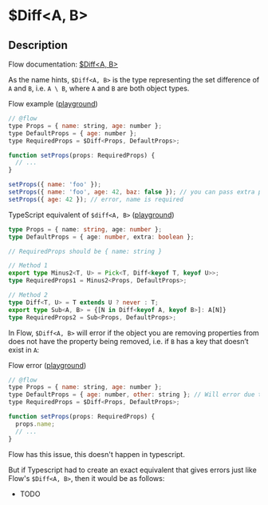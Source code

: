# $Diff&lt;A, B&gt;

## Description

Flow documentation: [$Diff&lt;A, B&gt;](https://flow.org/en/docs/types/utilities/#toc-diff)

As the name hints, `$Diff<A, B>` is the type representing the set difference of `A` and `B`, i.e. `A \ B`, where `A` and `B` are both object types.

Flow example ([playground](https://flow.org/try/#0PTAEAEDMBsHsHcBQAXAngBwKagAoCdZ0BnUAXlAG9QA7AQwFtMAuUI5PAS2oHMAaUWt2Y0ArvQBGmPKAC+AbhQZsAEUyRaI6MnyES5KoOHUxk6fMVZQAJUwBHERzyYAJjuJlQAEmUdIkADxuRPyq6praBMQAfAqIkCLUAMbIHLDUrJgRugAU6JFELDb2ji5BAJSUiKCgIKAAdA2IMoiIRJlB2VR0jCwA5JCwsL2yZQptWcSdNAzC-YO9-IYsACwATPzitABeLOrQbSNyNWCosCKgibTp6LREJJgAHuy0oHm6oMiDre35U0uga0Ox1AUgIeH43WwHBITmKTmcQA))

```javascript
// @flow
type Props = { name: string, age: number };
type DefaultProps = { age: number };
type RequiredProps = $Diff<Props, DefaultProps>;

function setProps(props: RequiredProps) {
  // ...
}

setProps({ name: 'foo' });
setProps({ name: 'foo', age: 42, baz: false }); // you can pass extra props too
setProps({ age: 42 }); // error, name is required
```

TypeScript equivalent of `$diff<A, B>` ([playground](https://agentcooper.github.io/typescript-play/#code/C4TwDgpgBACgTgezAZygXigbygOwIYC2EAXFMsHAJY4DmANFHjSbgK4EBGEcUAvgNwAoUJCgARCADM8rADbB4SVBmxMWOdlzgMIADwp5SHBAlkQ8OPkMEB6G1ABKEAI6tKcCABNFKMgAsEOU8oLixcQhZyKlo+QVt7AFkIYADggEZBPTAEOGAoEWgE6lZkACYAHgAVBgBVAD50WEoAYwBrKoYxSklJctaIEARJKGqofsHh+rqhAscXNw9vRBQ0xqKNMvKfZE6pGXlt6bi7KCSUhGDS4XBoLp6OqHrGyqg9YAgcT1QaqAB+XAgADduFBSJUhFkcnlZgBlVgccoAQQYACEGioANoAOSg1HE3V64yGUGRYwGxLRAF1SIjsZTeNdRE5XO4vNtSo04QjtrtpHIFMtkEdBEA))

```typescript
type Props = { name: string, age: number };
type DefaultProps = { age: number, extra: boolean };

// RequiredProps should be { name: string }

// Method 1
export type Minus2<T, U> = Pick<T, Diff<keyof T, keyof U>>;
type RequiredProps1 = Minus2<Props, DefaultProps>;

// Method 2
type Diff<T, U> = T extends U ? never : T;
export type Sub<A, B> = {[N in Diff<keyof A, keyof B>]: A[N]}
type RequiredProps2 = Sub<Props, DefaultProps>;
```

In Flow, `$Diff<A, B>` will error if the object you are removing properties from does not have the property being removed, i.e. if `B` has a key that doesn’t exist in `A`:

Flow error ([playground](https://flow.org/try/#0PTAEAEDMBsHsHcBQAXAngBwKagAoCdZ0BnUAXlAG9QA7AQwFtMAuUI5PAS2oHMAaUWt2Y0ArvQBGmPKAC+AbhQZsAEUyRaI6MnyES5KoOHUxkvP1jIAFlJZtOPWXNAhQAdQ7RooKQWkATEWxkWFArDhIAAwtrPAjQdAIsPDQaC1BJLm5QLlxEogA6RSxQACVMAEcRDjxMPx1iMlAAEmUOSEgAHnqiflV1TW08gD4FREgRagBjZA5YalZMQd0ACgTdFjLK6trugEpKRFB4vPy6RgUjl3zrxBkgA))

```javascript
// @flow
type Props = { name: string, age: number };
type DefaultProps = { age: number, other: string }; // Will error due to this `other` property not being in Props.
type RequiredProps = $Diff<Props, DefaultProps>;

function setProps(props: RequiredProps) {
  props.name;
  // ...
}
```

Flow has this issue, this doesn't happen in typescript.

But if Typescript had to create an exact equivalent that gives errors just like Flow's `$Diff<A, B>`, then it would be as follows:

* TODO


